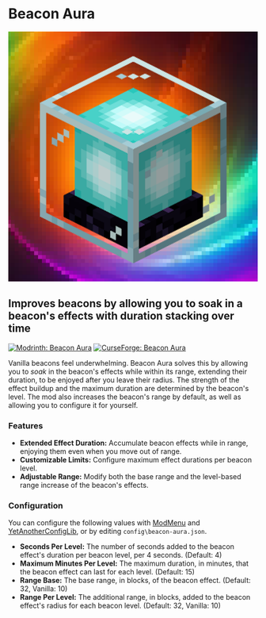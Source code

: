 # Beacon Aura

![icon.png](icon.png)

## Improves beacons by allowing you to soak in a beacon's effects with duration stacking over time

[![Modrinth: Beacon Aura](https://img.shields.io/badge/Modrinth-Beacon-Aura-00ae5d?logo=modrinth)](https://modrinth.com/mod/beacon-aura)
[![CurseForge: Beacon Aura](https://img.shields.io/badge/CurseForge-Beacon-Aura-f16437?logo=curseforge)](https://www.curseforge.com/minecraft/mc-mods/beacon-aura)

Vanilla beacons feel underwhelming. Beacon Aura solves this by allowing you to *soak* in the beacon's effects while within its range, extending their duration, to be enjoyed after you leave their radius. The strength of the effect buildup and the maximum duration are determined by the beacon's level. The mod also increases the beacon's range by default, as well as allowing you to configure it for yourself.

### Features

* **Extended Effect Duration:** Accumulate beacon effects while in range, enjoying them even when you move out of range.
* **Customizable Limits:** Configure maximum effect durations per beacon level.
* **Adjustable Range:** Modify both the base range and the level-based range increase of the beacon's effects.

### Configuration

You can configure the following values with [ModMenu](https://github.com/TerraformersMC/ModMenu) and [YetAnotherConfigLib](https://github.com/isXander/YetAnotherConfigLib), or by editing `config\beacon-aura.json`.

* **Seconds Per Level:** The number of seconds added to the beacon effect's duration per beacon level, per 4 seconds. (Default: 4)
* **Maximum Minutes Per Level:** The maximum duration, in minutes, that the beacon effect can last for each level. (Default: 15)
* **Range Base:** The base range, in blocks, of the beacon effect. (Default: 32, Vanilla: 10)
* **Range Per Level:** The additional range, in blocks, added to the beacon effect's radius for each beacon level. (Default: 32, Vanilla: 10)
